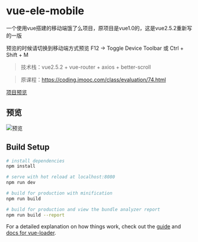 # vue-ele-mobile
一个使用vue搭建的移动端饿了么项目，原项目是vue1.0的，这是vue2.5.2重新写的一版

预览的时候请切换到移动端方式预览  F12 -> Toggle Device Toolbar 或 Ctrl + Shift + M

> 技术栈：vue2.5.2 + vue-router + axios + better-scroll

> 原课程：https://coding.imooc.com/class/evaluation/74.html

[项目预览](http://www.sherlocked93.club/vue-ele-mobile)

## 预览

![预览](https://github.com/SHERlocked93/vue-ele-mobile/blob/master/src/assets/preview1.gif)

## Build Setup

``` bash
# install dependencies
npm install

# serve with hot reload at localhost:8080
npm run dev

# build for production with minification
npm run build

# build for production and view the bundle analyzer report
npm run build --report
```

For a detailed explanation on how things work, check out the [guide](http://vuejs-templates.github.io/webpack/) and [docs for vue-loader](http://vuejs.github.io/vue-loader).
